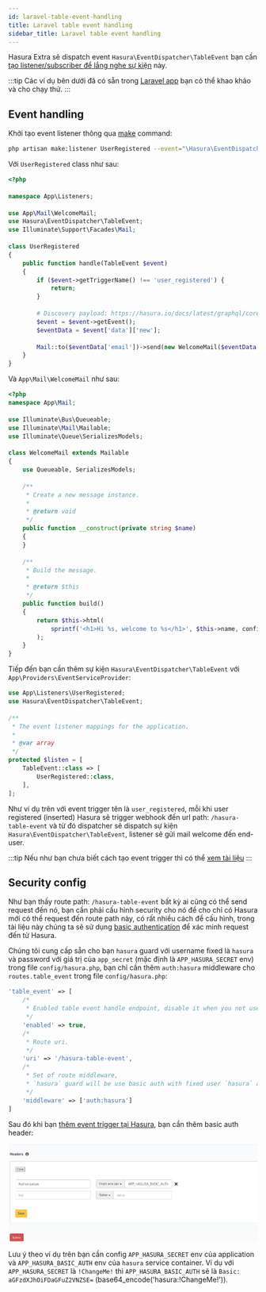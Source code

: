 ```yaml
---
id: laravel-table-event-handling
title: Laravel table event handling
sidebar_title: Laravel table event handling
---
```


Hasura Extra sẽ dispatch event `Hasura\EventDispatcher\TableEvent` bạn cần [tạo listener/subscriber để lắng nghe sự kiện](https://laravel.com/docs/8.x/events) này.

:::tip
Các ví dụ bên dưới đã có sẵn trong [Laravel app](../02-installation/02-application-templates.md) bạn có thể khao khảo và cho chạy thử.
:::

## Event handling

Khởi tạo event listener thông qua [make](https://laravel.com/docs/8.x/events#generating-events-and-listeners) command:

```bash
php artisan make:listener UserRegistered --event="\Hasura\EventDispatcher\TableEvent"
```

Với `UserRegistered` class như sau:

```php
<?php

namespace App\Listeners;

use App\Mail\WelcomeMail;
use Hasura\EventDispatcher\TableEvent;
use Illuminate\Support\Facades\Mail;

class UserRegistered
{
    public function handle(TableEvent $event)
    {
        if ($event->getTriggerName() !== 'user_registered') {
            return;
        }

        # Discovery payload: https://hasura.io/docs/latest/graphql/core/event-triggers/payload.html#json-payload
        $event = $event->getEvent();
        $eventData = $event['data']['new'];

        Mail::to($eventData['email'])->send(new WelcomeMail($eventData['name']));
    }
}
```

Và `App\Mail\WelcomeMail` như sau:

```php
<?php
namespace App\Mail;

use Illuminate\Bus\Queueable;
use Illuminate\Mail\Mailable;
use Illuminate\Queue\SerializesModels;

class WelcomeMail extends Mailable
{
    use Queueable, SerializesModels;

    /**
     * Create a new message instance.
     *
     * @return void
     */
    public function __construct(private string $name)
    {
    }

    /**
     * Build the message.
     *
     * @return $this
     */
    public function build()
    {
        return $this->html(
            sprintf('<h1>Hi %s, welcome to %s</h1>', $this->name, config('app.name'))
        );
    }
}
```

Tiếp đến bạn cần thêm sự kiện `Hasura\EventDispatcher\TableEvent` với `App\Providers\EventServiceProvider`:

```php
use App\Listeners\UserRegistered;
use Hasura\EventDispatcher\TableEvent;

/**
 * The event listener mappings for the application.
 *
 * @var array
 */
protected $listen = [
    TableEvent::class => [
        UserRegistered::class,
    ],
];
```

Như ví dụ trên với event trigger tên là `user_registered`, mỗi khi user registered (inserted) Hasura
sẽ trigger webhook đến url path: `/hasura-table-event` và từ đó dispatcher sẽ dispatch sự kiện `Hasura\EventDispatcher\TableEvent`, listener
sẽ gửi mail welcome đến end-user.

:::tip
Nếu như bạn chưa biết cách tạo event trigger thì có thể [xem tài liệu](./01-table-event.md#add-event-trigger)
:::


## Security config

Như bạn thấy route path: `/hasura-table-event` bất kỳ ai cũng có thể send request đến nó, bạn cần phải cấu hình security
cho nó để cho chỉ có Hasura mới có thể request đến route path này, có rất nhiều cách để cấu hình, trong tài liệu này chúng ta
sẽ sử dụng [basic authentication](https://en.wikipedia.org/wiki/Basic_access_authentication) để xác minh request đến từ Hasura.

Chúng tôi cung cấp sẵn cho bạn `hasura` guard với username fixed là `hasura` và password với giá trị của `app_secret` (mặc định là `APP_HASURA_SECRET` env) trong file `config/hasura.php`,
bạn chỉ cần thêm `auth:hasura` middleware cho `routes.table_event` trong file `config/hasura.php`:

```php
'table_event' => [
    /*
     * Enabled table event handle endpoint, disable it when you not use Hasura event triggered.
     */
    'enabled' => true,
    /*
     * Route uri.
     */
    'uri' => '/hasura-table-event',
    /*
     * Set of route middleware,
     * `hasura` guard will be use basic auth with fixed user `hasura` and password's `app_secret` config value above.
     */
    'middleware' => ['auth:hasura']
]
```

Sau đó khi bạn [thêm event trigger tại Hasura](./01-table-event.md#add-event-trigger), bạn cần thêm basic auth header:

![authorization header](../assets/config-webhook-authorization-header.png)

Lưu ý theo ví dụ trên bạn cần config `APP_HASURA_SECRET` env của application và `APP_HASURA_BASIC_AUTH` env của `hasura` service container.
Ví dụ với `APP_HASURA_SECRET` là `!ChangeMe!` thì `APP_HASURA_BASIC_AUTH` sẽ là `Basic: aGFzdXJhOiFDaGFuZ2VNZSE=` (base64_encode('hasura:!ChangeMe!')).
